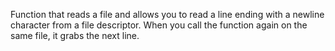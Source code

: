 Function that reads a file and allows you to read a line ending with a newline character from a file descriptor. When you call the function again on the same file, it grabs the next line.
